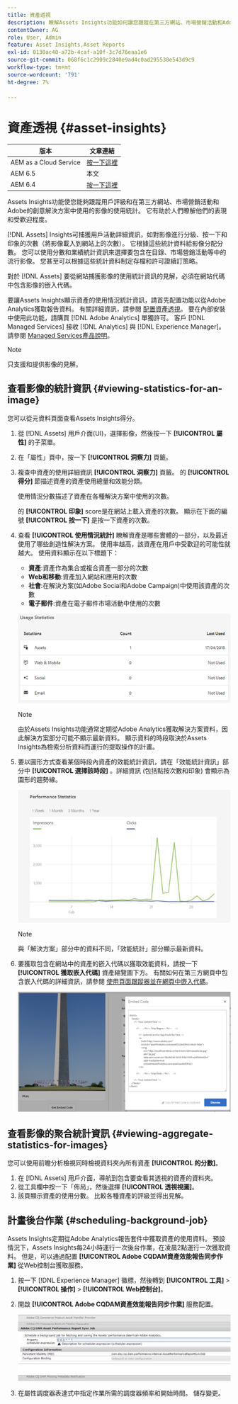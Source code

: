 ```yaml
---
title: 資產透視
description: 瞭解Assets Insights功能如何讓您跟蹤在第三方網站、市場營銷活動和Adobe的創造性解決方案中使用的影像的用戶評級和使用統計資訊。
contentOwner: AG
role: User, Admin
feature: Asset Insights,Asset Reports
exl-id: 0130ac40-a72b-4caf-a10f-3c7d76eaa1e6
source-git-commit: 068f6c1c2909c2840e9ad4c0ad295538e543d9c9
workflow-type: tm+mt
source-wordcount: '791'
ht-degree: 7%

---
```


# 資產透視 {#asset-insights}

| 版本 | 文章連結 |
| -------- | ---------------------------- |
| AEM as a Cloud Service  | [按一下這裡](https://experienceleague.adobe.com/docs/experience-manager-cloud-service/content/assets/manage/assets-insights.html?lang=en) |
| AEM 6.5 | 本文 |
| AEM 6.4 | [按一下這裡](https://experienceleague.adobe.com/docs/experience-manager-64/assets/managing/touch-ui-configuring-asset-insights.html?lang=en) |

Assets Insights功能使您能夠跟蹤用戶評級和在第三方網站、市場營銷活動和Adobe的創意解決方案中使用的影像的使用統計。 它有助於人們瞭解他們的表現和受歡迎程度。

[!DNL Assets] Insights可捕獲用戶活動詳細資訊，如對影像進行分級、按一下和印象的次數（將影像載入到網站上的次數）。 它根據這些統計資料給影像分配分數。 您可以使用分數和業績統計資訊來選擇要包含在目錄、市場營銷活動等中的流行影像。 您甚至可以根據這些統計資料制定存檔和許可證續訂策略。

對於 [!DNL Assets] 要從網站捕獲影像的使用統計資訊的見解，必須在網站代碼中包含影像的嵌入代碼。

要讓Assets Insights顯示資產的使用情況統計資訊，請首先配置功能以從Adobe Analytics獲取報告資料。 有關詳細資訊，請參閱 [配置資產透視](/help/assets/configure-asset-insights.md)。 要在內部安裝中使用此功能，請購買 [!DNL Adobe Analytics] 單獨許可。 客戶 [!DNL Managed Services] 接收 [!DNL Analytics] 與 [!DNL Experience Manager]。 請參閱 [Managed Services產品說明](https://helpx.adobe.com/legal/product-descriptions/adobe-experience-manager-managed-services.html)。

>[!NOTE]
>
>只支援和提供影像的見解。

## 查看影像的統計資訊 {#viewing-statistics-for-an-image}

您可以從元資料頁面查看Assets Insights得分。

1. 從 [!DNL Assets] 用戶介面(UI)，選擇影像，然後按一下 **[!UICONTROL 屬性]** 的子菜單。
1. 在「屬性」頁中，按一下 **[!UICONTROL 洞察力]** 頁籤。
1. 複查中資產的使用詳細資訊 **[!UICONTROL 洞察力]** 頁籤。 的 **[!UICONTROL 得分]** 節描述資產的資產使用總量和效能分類。

   使用情況分數描述了資產在各種解決方案中使用的次數。

   的 **[!UICONTROL 印象]** score是在網站上載入資產的次數。 顯示在下面的編號 **[!UICONTROL 按一下]** 是按一下資產的次數。

1. 查看 **[!UICONTROL 使用情況統計]** 瞭解資產是哪些實體的一部分，以及最近使用了哪些創造性解決方案。 使用率越高，該資產在用戶中受歡迎的可能性就越大。 使用資料顯示在以下標題下：

   * **資產**:資產作為集合或複合資產一部分的次數
   * **Web和移動**:資產加入網站和應用的次數
   * **社會**:在解決方案(如Adobe Social和Adobe Campaign)中使用該資產的次數
   * **電子郵件**:資產在電子郵件市場活動中使用的次數

   ![usage_statistics](assets/usage_statistics.png)

   >[!NOTE]
   >
   >由於Assets Insights功能通常定期從Adobe Analytics獲取解決方案資料，因此解決方案部分可能不顯示最新資料。 顯示資料的時段取決於Assets Insights為檢索分析資料而運行的提取操作的計畫。

1. 要以圖形方式查看某個時段內資產的效能統計資訊，請在「效能統計資訊」部分中 **[!UICONTROL 選擇該時段]** 。詳細資訊 (包括點按次數和印象) 會顯示為圖形的趨勢線。

   ![chlimage_1-3](assets/chlimage_1-3.jpeg)

   >[!NOTE]
   >
   >與「解決方案」部分中的資料不同，「效能統計」部分顯示最新資料。

1. 要獲取包含在網站中的資產的嵌入代碼以獲取效能資料，請按一下 **[!UICONTROL 獲取嵌入代碼]** 資產縮覽圖下方。 有關如何在第三方網頁中包含嵌入代碼的詳細資訊，請參閱 [使用頁面跟蹤器並在網頁中嵌入代碼](/help/assets/use-page-tracker.md)。

   ![chlimage_1-98](assets/chlimage_1-303.png)

## 查看影像的聚合統計資訊 {#viewing-aggregate-statistics-for-images}

您可以使用前瞻分析檢視同時檢視資料夾內所有資產 **[!UICONTROL 的分數]**。

1. 在 [!DNL Assets] 用戶介面，導航到包含要查看其透視的資產的資料夾。
1. 從工具欄中按一下「佈局」，然後選擇 **[!UICONTROL 透視視圖]**。
1. 該頁顯示資產的使用分數。 比較各種資產的評級並得出見解。

## 計畫後台作業 {#scheduling-background-job}

Assets Insights定期從Adobe Analytics報告套件中獲取資產的使用資料。 預設情況下，Assets Insights每24小時運行一次後台作業，在凌晨2點運行一次獲取資料。 但是，可以通過配置 **[!UICONTROL Adobe CQDAM資產效能報告同步作業]** 從Web控制台獲取服務。

1. 按一下 [!DNL Experience Manager] 徽標，然後轉到 **[!UICONTROL 工具]** > **[!UICONTROL 操作]** > **[!UICONTROL Web控制台]**。
1. 開啟 **[!UICONTROL Adobe CQDAM資產效能報告同步作業]** 服務配置。

   ![chlimage_1-99](assets/chlimage_1-304.png)

1. 在屬性調度器表達式中指定作業所需的調度器頻率和開始時間。 儲存變更。
